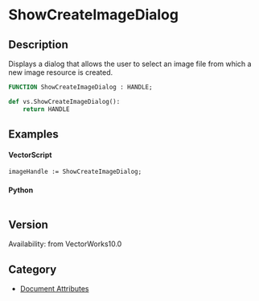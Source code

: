 # ShowCreateImageDialog

## Description
Displays a dialog that allows the user to select an image file from which a new image resource is created.

```pascal
FUNCTION ShowCreateImageDialog : HANDLE;
```

```python
def vs.ShowCreateImageDialog():
    return HANDLE
```

## Examples
#### VectorScript ####
```pascal
imageHandle := ShowCreateImageDialog;
```
#### Python ####
```python

```

## Version
Availability: from VectorWorks10.0

## Category
* [Document Attributes](../Categories/Document%20Attributes.md)
